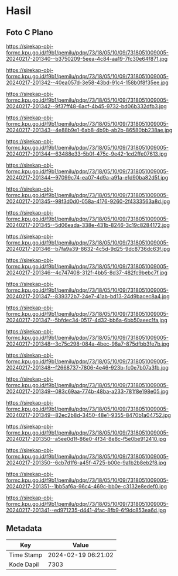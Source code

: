 # Hasil

## Foto C Plano

https://sirekap-obj-formc.kpu.go.id/f9b1/pemilu/pdpr/73/18/05/10/09/7318051009005-20240217-201340--b3750209-5eea-4c84-aa19-7fc30e64f871.jpg

https://sirekap-obj-formc.kpu.go.id/f9b1/pemilu/pdpr/73/18/05/10/09/7318051009005-20240217-201342--40ea057d-3e58-43bd-91c4-158b0f8f35ee.jpg

https://sirekap-obj-formc.kpu.go.id/f9b1/pemilu/pdpr/73/18/05/10/09/7318051009005-20240217-201342--9f37ff48-6acf-4b45-9732-bd06b332dfb3.jpg

https://sirekap-obj-formc.kpu.go.id/f9b1/pemilu/pdpr/73/18/05/10/09/7318051009005-20240217-201343--4e88b9e1-6ab8-4b9b-ab2b-86580bb238ae.jpg

https://sirekap-obj-formc.kpu.go.id/f9b1/pemilu/pdpr/73/18/05/10/09/7318051009005-20240217-201344--63488e33-5b0f-475c-9e42-1cd2ffe07613.jpg

https://sirekap-obj-formc.kpu.go.id/f9b1/pemilu/pdpr/73/18/05/10/09/7318051009005-20240217-201344--97099c74-ea07-4d9a-a91a-e1d90ba82d5f.jpg

https://sirekap-obj-formc.kpu.go.id/f9b1/pemilu/pdpr/73/18/05/10/09/7318051009005-20240217-201345--98f3d0d0-058a-4176-9260-2f4333563a8d.jpg

https://sirekap-obj-formc.kpu.go.id/f9b1/pemilu/pdpr/73/18/05/10/09/7318051009005-20240217-201345--5d06eada-338e-431b-8246-3c19c8284172.jpg

https://sirekap-obj-formc.kpu.go.id/f9b1/pemilu/pdpr/73/18/05/10/09/7318051009005-20240217-201346--b7fa9a39-8632-4c5d-9d25-9dc8736dc63f.jpg

https://sirekap-obj-formc.kpu.go.id/f9b1/pemilu/pdpr/73/18/05/10/09/7318051009005-20240217-201346--4c747408-312f-4bb5-8d37-482fc9bebc7f.jpg

https://sirekap-obj-formc.kpu.go.id/f9b1/pemilu/pdpr/73/18/05/10/09/7318051009005-20240217-201347--839372b7-24e7-41ab-bd13-24d9bacec8a4.jpg

https://sirekap-obj-formc.kpu.go.id/f9b1/pemilu/pdpr/73/18/05/10/09/7318051009005-20240217-201347--5bfdec34-0517-4d32-bb6a-6bb50aeec1fa.jpg

https://sirekap-obj-formc.kpu.go.id/f9b1/pemilu/pdpr/73/18/05/10/09/7318051009005-20240217-201348--3c75c298-084a-4bec-98a7-875dfbb3fe7b.jpg

https://sirekap-obj-formc.kpu.go.id/f9b1/pemilu/pdpr/73/18/05/10/09/7318051009005-20240217-201348--f2668737-7806-4e46-923b-fc0e7b07a3fb.jpg

https://sirekap-obj-formc.kpu.go.id/f9b1/pemilu/pdpr/73/18/05/10/09/7318051009005-20240217-201349--083c69aa-774b-48ba-a233-781f8e198e05.jpg

https://sirekap-obj-formc.kpu.go.id/f9b1/pemilu/pdpr/73/18/05/10/09/7318051009005-20240217-201349--82ec2b8d-3450-48e1-9355-8470b1a04752.jpg

https://sirekap-obj-formc.kpu.go.id/f9b1/pemilu/pdpr/73/18/05/10/09/7318051009005-20240217-201350--a5ee0d1f-86e0-4f34-8e8c-f5e0be912410.jpg

https://sirekap-obj-formc.kpu.go.id/f9b1/pemilu/pdpr/73/18/05/10/09/7318051009005-20240217-201350--6cb7d1f6-a45f-4725-b00e-9a1b2b8eb2f8.jpg

https://sirekap-obj-formc.kpu.go.id/f9b1/pemilu/pdpr/73/18/05/10/09/7318051009005-20240217-201351--1bb5af6a-96c4-469c-bb0e-c3132e8edef0.jpg

https://sirekap-obj-formc.kpu.go.id/f9b1/pemilu/pdpr/73/18/05/10/09/7318051009005-20240217-201341--ed971235-d441-4fac-8fb9-6f9dc853ea6d.jpg


## Metadata

| Key        | Value               |
| ---------- | ------------------- |
| Time Stamp | 2024-02-19 06:21:02 |
| Kode Dapil | 7303                |



